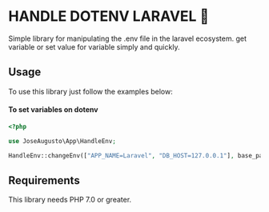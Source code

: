 # HANDLE DOTENV LARAVEL 📃

Simple library for manipulating the .env file in the laravel ecosystem.
get variable or set value for variable simply and quickly.

## Usage

To use this library just follow the examples below:

#### To set variables on dotenv
```php
<?php

use JoseAugusto\App\HandleEnv;

HandleEnv::changeEnv(["APP_NAME=Laravel", "DB_HOST=127.0.0.1"], base_path(".env"));

```


## Requirements
This library needs PHP 7.0 or greater.